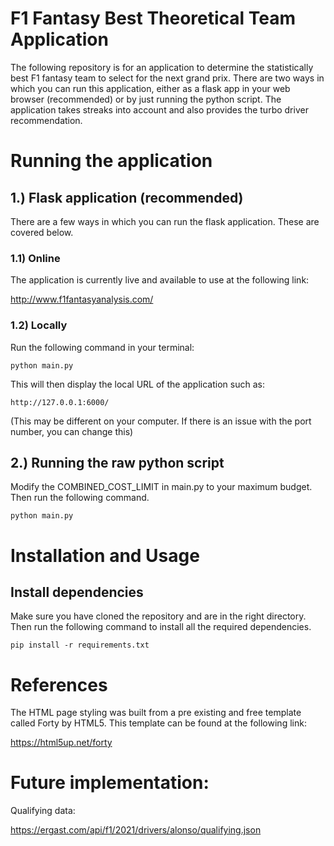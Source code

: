 # F1 Fantasy Best Theoretical Team Application

The following repository is for an application to determine the statistically best F1 fantasy team to select for the next grand prix. There are two ways in which you can run this application, either as a flask app in your web browser (recommended) or by just running the python script. The application takes streaks into account and also provides the turbo driver recommendation. 

# Running the application

## 1.) Flask application (recommended)

There are a few ways in which you can run the flask application. These are covered below.

### 1.1) Online

The application is currently live and available to use at the following link:

http://www.f1fantasyanalysis.com/

### 1.2) Locally

Run the following command in your terminal:

```python main.py```

This will then display the local URL of the application such as:

```http://127.0.0.1:6000/```

(This may be different on your computer. If there is an issue with the port number, you can change this)

## 2.) Running the raw python script

Modify the COMBINED_COST_LIMIT in main.py to your maximum budget. Then run the following command.

```python main.py```

# Installation and Usage

## Install dependencies 

Make sure you have cloned the repository and are in the right directory. Then run the following command to install all the required dependencies.

```pip install -r requirements.txt```

# References

The HTML page styling was built from a pre existing and free template called Forty by HTML5. This template can be found at the following link:

https://html5up.net/forty

# Future implementation:

Qualifying data:

https://ergast.com/api/f1/2021/drivers/alonso/qualifying.json

